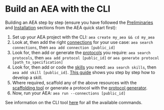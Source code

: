 # Build an AEA with the CLI

Building an AEA step by step (ensure you have followed the <a href="../quickstart/#preliminaries">Preliminaries</a> and <a href="../quickstart/#installation">Installation</a> sections from the AEA quick start first):

1. Set up your AEA project with the CLI: `aea create my_aea && cd my_aea`
1. Look at, then add the right <a href="../connection/">connections</a> for your use case:
    `aea search connections`, then `aea add connection [public_id]`
1. Look for, then add or generate the <a href="../protocol/">protocols</a> you require: `aea search protocols`, then `aea add protocol [public_id]` or `aea generate protocol [path_to_specification]`
1. Look for, then add or code the <a href="../skill/">skills</a> you need: `aea search skills`, then `aea add skill [public_id]`. <a href="../skill-guide/">This guide</a> shows you step by step how to develop a skill.
1. Where required, scaffold any of the above resources with the <a href="../scaffolding/">scaffolding tool</a> or generate a protocol with the <a href="../protocol-generator/">protocol generator</a>.
1. Now, run your AEA: `aea run --connections [public_id]`

See information on the CLI tool <a href="../cli-how-to/" target="_blank">here</a> for all the available commands.
